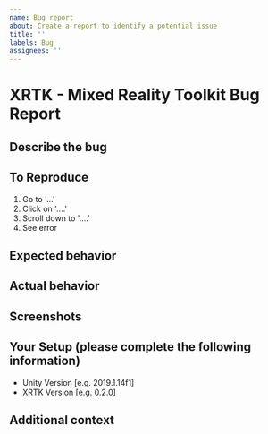 ```yaml
---
name: Bug report
about: Create a report to identify a potential issue
title: ''
labels: Bug
assignees: ''
---
```


# XRTK - Mixed Reality Toolkit Bug Report

## Describe the bug

<!-- Please provide a clear and concise description of what the bug is. -->

## To Reproduce

<!-- Include Steps to reproduce the behavior: -->

1. Go to '...'
2. Click on '....'
3. Scroll down to '....'
4. See error

## Expected behavior

<!--  A clear and concise description of what you expected to happen. -->

## Actual behavior

<!-- What is actually happening -->

## Screenshots

<!-- If applicable, add screenshots to help explain your problem. -->

## Your Setup (please complete the following information)

- Unity Version [e.g. 2019.1.14f1]
- XRTK Version [e.g. 0.2.0]

## Additional context

<!--  Add any other context about the problem here. -->